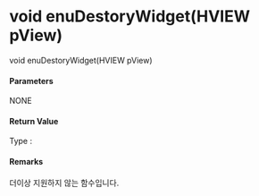 # void enuDestoryWidget\(HVIEW pView\)

void enuDestoryWidget\(HVIEW pView\)

#### Parameters

NONE

#### Return Value

Type :

#### Remarks

더이상 지원하지 않는 함수입니다.



